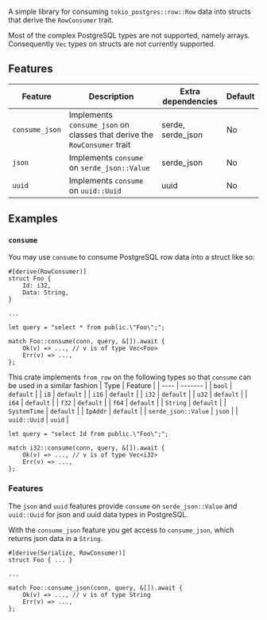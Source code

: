 A simple library for consuming `tokio_postgres::row::Row` data into structs that derive the `RowConsumer` trait.

Most of the complex PostgreSQL types are not supported, namely arrays. Consequently `Vec` types on structs are not currently supported.

## Features

| Feature | Description | Extra dependencies | Default |
| ------- | ----------- | ------------------ | ------- |
| `consume_json` | Implements `consume_json` on classes that derive the `RowConsumer` trait | serde, serde_json | No |
| `json` | Implements `consume` on `serde_json::Value` | serde_json | No |
| `uuid` | Implements `consume` on `uuid::Uuid` | uuid | No |

## Examples
### `consume`
You may use `consume` to consume PostgreSQL row data into a struct like so:
```
#[derive(RowConsumer)]
struct Foo {
    Id: i32,
    Data: String,
}

...

let query = "select * from public.\"Foo\";";

match Foo::consume(conn, query, &[]).await {
    Ok(v) => ..., // v is of type Vec<Foo>
    Err(v) => ...,
};
```

This crate implements `from_row` on the following types so that `consume` can be used in a similar fashion
| Type | Feature |
| ---- | ------- |
| `bool` | `default` |
| `i8` | `default` |
| `i16` | `default` |
| `i32` | `default` |
| `u32` | `default` |
| `i64` | `default` |
| `f32` | `default` |
| `f64` | `default` |
| `String` | `default` |
| `SystemTime` | `default` |
| `IpAddr` | `default` |
| `serde_json::Value` | `json` |
| `uuid::Uuid` | `uuid` |

```
let query = "select Id from public.\"Foo\";";

match i32::consume(conn, query, &[]).await {
    Ok(v) => ..., // v is of type Vec<i32>
    Err(v) => ...,
};
```

### Features
The `json` and `uuid` features provide `consume` on `serde_json::Value` and `uuid::Uuid` for json and uuid data types in PostgreSQL.

With the `consume_json` feature you get access to `consume_json`, which returns json data in a `String`.
```
#[derive(Serialize, RowConsumer)]
struct Foo { ... }

...

match Foo::consume_json(conn, query, &[]).await {
    Ok(v) => ..., // v is of type String
    Err(v) => ...,
};
```